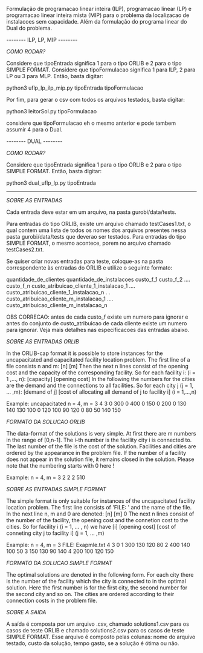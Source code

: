 Formulação de programacao linear inteira (ILP), programacao linear (LP) e programacao linear inteira mista (MIP) para o problema da localizacao de instalacoes sem capacidade. Além da formulação do programa linear do Dual do problema.


-------- ILP, LP, MIP --------


*COMO RODAR?*

Considere que tipoEntrada significa 1 para o tipo ORLIB e 2 para o tipo SIMPLE FORMAT.
Considere que tipoFormulacao significa 1 para ILP, 2 para LP ou 3 para MLP.
Então, basta digitar:

python3 uflp_lp_ilp_mip.py tipoEntrada tipoFormulacao


Por fim, para gerar o csv com todos os arquivos testados, basta digitar:

python3 leitorSol.py tipoFormulacao

considere que tipoFormulacao eh o mesmo anterior e pode tambem assumir 4 para o Dual.

-------- DUAL --------

*COMO RODAR?*

Considere que tipoEntrada significa 1 para o tipo ORLIB e 2 para o tipo SIMPLE FORMAT.
Então, basta digitar:

python3 dual_uflp_lp.py tipoEntrada

----------------------------------------

*SOBRE AS ENTRADAS*


Cada entrada deve estar em um arquivo, na pasta gurobi/data/tests.

Para entradas do tipo ORLIB, existe um arquivo chamado testCases1.txt, o qual contem uma lista de todos os nomes dos arquivos presentes nessa pasta gurobi/data/tests que deverao ser testados.
Para entradas do tipo SIMPLE FORMAT, o mesmo acontece, porem no arquivo chamado testCases2.txt.

Se quiser criar novas entradas para teste, coloque-as na pasta correspondente às entradas do ORLIB e utilize o seguinte formato:

quantidade_de_clientes quantidade_de_instalacoes
custo_f_1 custo_f_2 .... custo_f_n
custo_atribuicao_cliente_1_instalacao_1 .... custo_atribuicao_cliente_1_instalacao_n 
.
.
custo_atribuicao_cliente_m_instalacao_1 .... custo_atribuicao_cliente_m_instalacao_n  


OBS CORRECAO: antes de cada custo_f existe um numero para ignorar e antes do conjunto de custo_atribuicao de cada cliente existe um numero para ignorar. Veja mais detalhes nas especificacoes das entradas abaixo.

*SOBRE AS ENTRADAS ORLIB*

In the ORLIB-cap format it is possible to store instances for the uncapacitated and capacitated facility location problem. The first line of a file consists n and m:
[n] [m]
Then the next n lines consist of the opening cost and the capacity of the corresponding facility.
So for each facility i: (i = 1 ,..., n):
[capacity] [opening cost]
In the following the numbers for the cities are the demand and the connections to all facilities.
So for each city j (j = 1, ... ,m): 
[demand of j] 
[cost of allocating all demand of j to facility i] (i = 1,...,n)

Example: uncapacitated n = 4, m = 3
4 3
0 300
0 400
0 150
0 200
0
130 140 130 100
0
120 100 90 120
0 
80 50 140 150



*FORMATO DA SOLUCAO ORLIB*

The data-format of the solutions is very simple. At first there are m numbers in the range of [0,n-1]. The i-th number is the facility city i is connected to. The last number of the file is the cost of the solution. Facilities and cities are ordered by the appearance in the problem file. If the number of a facility does not appear in the solution file, it remains closed in the solution. Please note that the numbering starts with 0 here !

Example: n = 4, m = 3
2 2 2 510



*SOBRE AS ENTRADAS SIMPLE FORMAT*

The simple format is only suitable for instances of the uncapacitated facility location problem.
The first line consists of 'FILE: ' and the name of the file. In the next line n, m and 0 are denoted:
[n] [m] 0
The next n lines consist of the number of the facility, the opening cost and the connetion cost to the cities.
So for facility i (i = 1, ... , n) we have
[i] [opening cost] [cost of conneting city j to facility i] (j = 1, ... ,m)

Example: n = 4, m = 3
FILE: Exapmle.txt
4 3 0
1 300 130 120 80
2 400 140 100 50
3 150 130 90 140
4 200 100 120 150



*FORMATO DA SOLUCAO SIMPLE FORMAT*

The optimal solutions are denoted in the following form. For each city there
is the number of the facility which the city is connected to in the optimal
solution. Here the first number is for the first city, the second number for
the second city and so on. The cities are ordered according to their 
connection costs in the problem file.



*SOBRE A SAIDA*

A saída é composta por um arquivo .csv, chamado solutions1.csv para os casos de teste ORLIB e chamado solutions2.csv para os casos de teste SIMPLE FORMAT. 
Esse arquivo é composto pelas colunas: nome do arquivo testado, custo da solução, tempo gasto, se a solução é ótima ou não.

